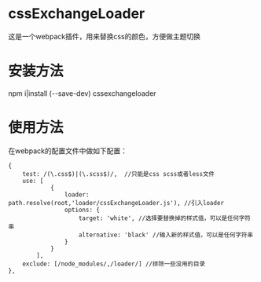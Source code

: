 # cssExchangeLoader
这是一个webpack插件，用来替换css的颜色，方便做主题切换

# 安装方法
npm i|install (--save-dev) cssexchangeloader

# 使用方法
在webpack的配置文件中做如下配置：

```
{
    test: /(\.css$)|(\.scss$)/,  //只能是css scss或者less文件
    use: [
            {
                loader: path.resolve(root,'loader/cssExchangeLoader.js'), //引入loader
                options: {
                    target: 'white', //选择要替换掉的样式值，可以是任何字符串
                    alternative: 'black' //输入新的样式值，可以是任何字符串
                }
            }
        ],
    exclude: [/node_modules/,/loader/] //排除一些没用的目录
},
```